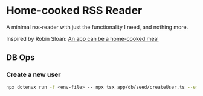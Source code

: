 # Home-cooked RSS Reader

A minimal rss-reader with just the functionality I need, and nothing more.

Inspired by Robin Sloan: [An app can be a home-cooked meal](https://www.robinsloan.com/notes/home-cooked-app/)

## DB Ops

### Create a new user
```bash
npx dotenvx run -f <env-file> -- npx tsx app/db/seed/createUser.ts --email <email> --password <password>
```
